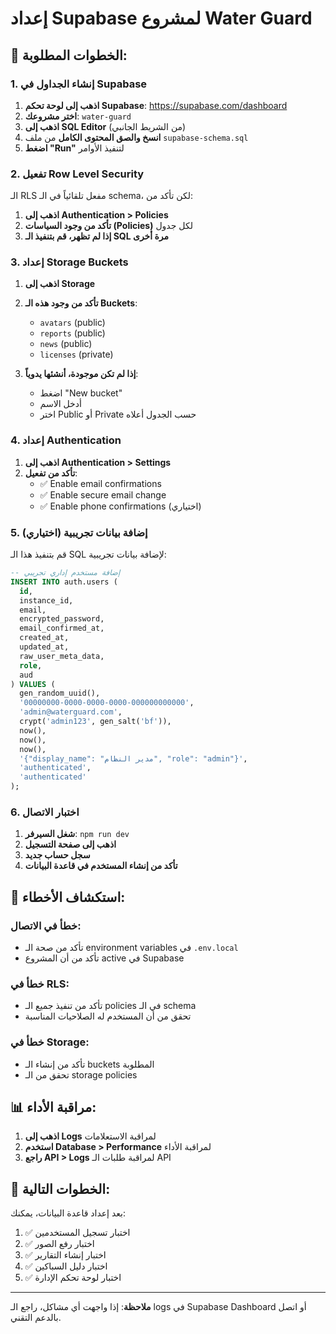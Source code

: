 # إعداد Supabase لمشروع Water Guard

## 🚀 الخطوات المطلوبة:

### 1. إنشاء الجداول في Supabase

1. **اذهب إلى لوحة تحكم Supabase**: https://supabase.com/dashboard
2. **اختر مشروعك**: `water-guard`
3. **اذهب إلى SQL Editor** (من الشريط الجانبي)
4. **انسخ والصق المحتوى الكامل** من ملف `supabase-schema.sql`
5. **اضغط "Run"** لتنفيذ الأوامر

### 2. تفعيل Row Level Security

الـ RLS مفعل تلقائياً في الـ schema، لكن تأكد من:

1. **اذهب إلى Authentication > Policies**
2. **تأكد من وجود السياسات (Policies)** لكل جدول
3. **إذا لم تظهر، قم بتنفيذ الـ SQL مرة أخرى**

### 3. إعداد Storage Buckets

1. **اذهب إلى Storage**
2. **تأكد من وجود هذه الـ Buckets**:
   - `avatars` (public)
   - `reports` (public)  
   - `news` (public)
   - `licenses` (private)

3. **إذا لم تكن موجودة، أنشئها يدوياً**:
   - اضغط "New bucket"
   - أدخل الاسم
   - اختر Public أو Private حسب الجدول أعلاه

### 4. إعداد Authentication

1. **اذهب إلى Authentication > Settings**
2. **تأكد من تفعيل**:
   - ✅ Enable email confirmations
   - ✅ Enable secure email change
   - ✅ Enable phone confirmations (اختياري)

### 5. إضافة بيانات تجريبية (اختياري)

قم بتنفيذ هذا الـ SQL لإضافة بيانات تجريبية:

```sql
-- إضافة مستخدم إداري تجريبي
INSERT INTO auth.users (
  id,
  instance_id,
  email,
  encrypted_password,
  email_confirmed_at,
  created_at,
  updated_at,
  raw_user_meta_data,
  role,
  aud
) VALUES (
  gen_random_uuid(),
  '00000000-0000-0000-0000-000000000000',
  'admin@waterguard.com',
  crypt('admin123', gen_salt('bf')),
  now(),
  now(),
  now(),
  '{"display_name": "مدير النظام", "role": "admin"}',
  'authenticated',
  'authenticated'
);
```

### 6. اختبار الاتصال

1. **شغل السيرفر**: `npm run dev`
2. **اذهب إلى صفحة التسجيل**
3. **سجل حساب جديد**
4. **تأكد من إنشاء المستخدم في قاعدة البيانات**

## 🔧 استكشاف الأخطاء:

### خطأ في الاتصال:
- تأكد من صحة الـ environment variables في `.env.local`
- تأكد من أن المشروع active في Supabase

### خطأ في RLS:
- تأكد من تنفيذ جميع الـ policies في الـ schema
- تحقق من أن المستخدم له الصلاحيات المناسبة

### خطأ في Storage:
- تأكد من إنشاء الـ buckets المطلوبة
- تحقق من الـ storage policies

## 📊 مراقبة الأداء:

1. **اذهب إلى Logs** لمراقبة الاستعلامات
2. **استخدم Database > Performance** لمراقبة الأداء
3. **راجع API > Logs** لمراقبة طلبات الـ API

## 🎯 الخطوات التالية:

بعد إعداد قاعدة البيانات، يمكنك:

1. ✅ اختبار تسجيل المستخدمين
2. ✅ اختبار رفع الصور
3. ✅ اختبار إنشاء التقارير
4. ✅ اختبار دليل السباكين
5. ✅ اختبار لوحة تحكم الإدارة

---

**ملاحظة**: إذا واجهت أي مشاكل، راجع الـ logs في Supabase Dashboard أو اتصل بالدعم التقني.
